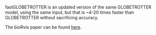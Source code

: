 fastGLOBETROTTER is an updated version of the same GLOBETROTTER model, using the same input, but that is ~4-20 times faster than GLOBETROTTER without sacrificing accuracy. 

The bioRvix paper can be found [here](https://www.biorxiv.org/content/10.1101/2021.08.12.455263v1).
